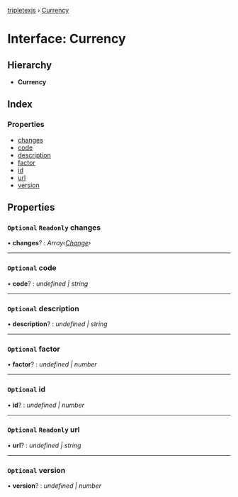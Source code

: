 [tripletexjs](../README.md) › [Currency](currency.md)

# Interface: Currency

## Hierarchy

* **Currency**

## Index

### Properties

* [changes](currency.md#optional-readonly-changes)
* [code](currency.md#optional-code)
* [description](currency.md#optional-description)
* [factor](currency.md#optional-factor)
* [id](currency.md#optional-id)
* [url](currency.md#optional-readonly-url)
* [version](currency.md#optional-version)

## Properties

### `Optional` `Readonly` changes

• **changes**? : *Array‹[Change](../modules/change.md)›*

___

### `Optional` code

• **code**? : *undefined | string*

___

### `Optional` description

• **description**? : *undefined | string*

___

### `Optional` factor

• **factor**? : *undefined | number*

___

### `Optional` id

• **id**? : *undefined | number*

___

### `Optional` `Readonly` url

• **url**? : *undefined | string*

___

### `Optional` version

• **version**? : *undefined | number*
